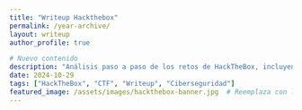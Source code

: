 ```yaml
---
title: "Writeup Hackthebox"
permalink: /year-archive/
layout: writeup
author_profile: true

# Nuevo contenido
description: "Análisis paso a paso de los retos de HackTheBox, incluyendo técnicas utilizadas y soluciones."
date: 2024-10-29
tags: ["HackTheBox", "CTF", "Writeup", "Ciberseguridad"]
featured_image: /assets/images/hackthebox-banner.jpg  # Reemplaza con la ruta a tu imagen
---
```

